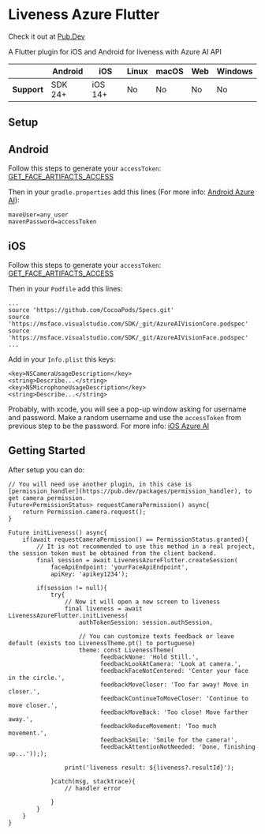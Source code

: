 # Liveness Azure Flutter
Check it out at [Pub.Dev](https://pub.dev/packages/liveness_azure_flutter)

A Flutter plugin for iOS and Android for liveness with Azure AI API

|             | Android | iOS     | Linux | macOS | Web | Windows |
|-------------|---------|---------|-------|-------|-----|---------|
| **Support** | SDK 24+ | iOS 14+ | No    | No    | No  | No      |

## Setup

## Android
Follow this steps to generate your `accessToken`: [GET_FACE_ARTIFACTS_ACCESS](https://github.com/Azure-Samples/azure-ai-vision-sdk/blob/main/GET_FACE_ARTIFACTS_ACCESS.md)

Then in your `gradle.properties` add this lines (For more info: [Android Azure AI](https://github.com/Azure-Samples/azure-ai-vision-sdk/blob/main/samples/kotlin/face/FaceAnalyzerSample/README.md)):

```
maveUser=any_user
mavenPassword=accessToken
```

## iOS
Follow this steps to generate your `accessToken`: [GET_FACE_ARTIFACTS_ACCESS](https://github.com/Azure-Samples/azure-ai-vision-sdk/blob/main/GET_FACE_ARTIFACTS_ACCESS.md)

Then in your `Podfile` add this lines:

```
...
source 'https://github.com/CocoaPods/Specs.git'
source 'https://msface.visualstudio.com/SDK/_git/AzureAIVisionCore.podspec'
source 'https://msface.visualstudio.com/SDK/_git/AzureAIVisionFace.podspec'
...
```

Add in your `Info.plist` this keys:
```
<key>NSCameraUsageDescription</key>
<string>Describe...</string>
<key>NSMicrophoneUsageDescription</key>
<string>Describe...</string>
```

Probably, with xcode, you will see a pop-up window asking for username and password. Make a random username and use the `accessToken` from previous step to be the password.
For more info: [iOS Azure AI](https://github.com/Azure-Samples/azure-ai-vision-sdk/blob/main/samples/swift/face/FaceAnalyzerSample/README.md)

## Getting Started
After setup you can do:

```
// You will need use another plugin, in this case is [permission_handler](https://pub.dev/packages/permission_handler), to get camera permission.
Future<PermissionStatus> requestCameraPermission() async{
    return Permission.camera.request();
}

Future initLiveness() async{
    if(await requestCameraPermission() == PermissionStatus.granted){
        // It is not recommended to use this method in a real project, the session token must be obtained from the client backend.
        final session = await LivenessAzureFlutter.createSession(
            faceApiEndpoint: 'yourFaceApiEndpoint',
            apiKey: 'apikey1234');
            
        if(session != null){
            try{
                // Now it will open a new screen to liveness
                final liveness = await LivenessAzureFlutter.initLiveness(
                    authTokenSession: session.authSession,
                    
                    // You can customize texts feedback or leave default (exists too LivenessTheme.pt() to portuguese)
                    theme: const LivenessTheme(
                          feedbackNone: 'Hold Still.',
                          feedbackLookAtCamera: 'Look at camera.',
                          feedbackFaceNotCentered: 'Center your face in the circle.',
                          feedbackMoveCloser: 'Too far away! Move in closer.',
                          feedbackContinueToMoveCloser: 'Continue to move closer.',
                          feedbackMoveBack: 'Too close! Move farther away.',
                          feedbackReduceMovement: 'Too much movement.',
                          feedbackSmile: 'Smile for the camera!',
                          feedbackAttentionNotNeeded: 'Done, finishing up...')););
                
                print('liveness result: ${liveness?.resultId}');
            
            }catch(msg, stacktrace){
                // handler error
            
            }
        }
    }
}
```